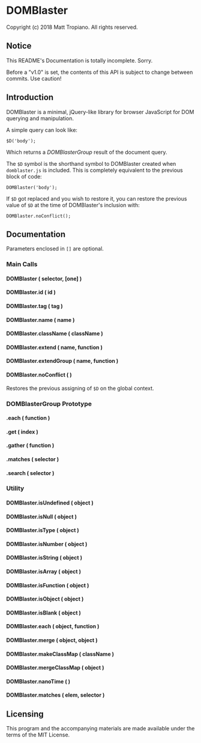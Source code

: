 # DOMBlaster

Copyright (c) 2018 Matt Tropiano. All rights reserved.

## Notice

This README's Documentation is totally incomplete. Sorry.

Before a "v1.0" is set, the contents of this API is subject to change between commits. Use caution!


## Introduction

DOMBlaster is a minimal, jQuery-like library for browser JavaScript for DOM querying and manipulation.

A simple query can look like:

	$D('body');
	
Which returns a *DOMBlasterGroup* result of the document query.

The `$D` symbol is the shorthand symbol to DOMBlaster created when `domblaster.js` is included. This
is completely equivalent to the previous block of code:

	DOMBlaster('body');

If `$D` got replaced and you wish to restore it, you can restore the previous value of `$D` at the time of
DOMBlaster's inclusion with:

	DOMBlaster.noConflict();


## Documentation

Parameters enclosed in `[]` are optional.

### Main Calls

#### DOMBlaster ( selector, [one] )

#### DOMBlaster.id ( id )

#### DOMBlaster.tag ( tag )

#### DOMBlaster.name ( name )

#### DOMBlaster.className ( className )

#### DOMBlaster.extend ( name, function )

#### DOMBlaster.extendGroup ( name, function )

#### DOMBlaster.noConflict ( )

Restores the previous assigning of `$D` on the global context.


### DOMBlasterGroup Prototype

#### .each ( function )

#### .get ( index )

#### .gather ( function )

#### .matches ( selector )

#### .search ( selector )


### Utility

#### DOMBlaster.isUndefined ( object )

#### DOMBlaster.isNull ( object )

#### DOMBlaster.isType ( object )

#### DOMBlaster.isNumber ( object )

#### DOMBlaster.isString ( object )

#### DOMBlaster.isArray ( object )

#### DOMBlaster.isFunction ( object )

#### DOMBlaster.isObject ( object )

#### DOMBlaster.isBlank ( object )

#### DOMBlaster.each ( object, function )

#### DOMBlaster.merge ( object, object )

#### DOMBlaster.makeClassMap ( className )

#### DOMBlaster.mergeClassMap ( object )

#### DOMBlaster.nanoTime ( )

#### DOMBlaster.matches ( elem, selector )


## Licensing

This program and the accompanying materials are made available under the terms of the MIT License.
